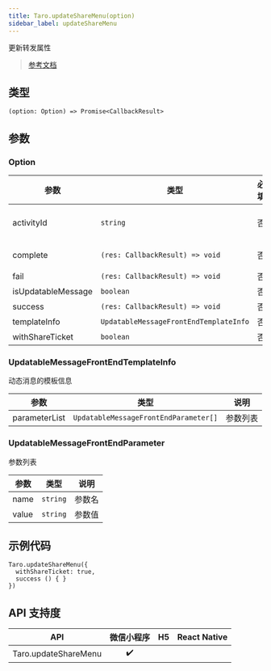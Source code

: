 ```yaml
---
title: Taro.updateShareMenu(option)
sidebar_label: updateShareMenu
---
```


更新转发属性

> [参考文档](https://developers.weixin.qq.com/miniprogram/dev/api/share/wx.updateShareMenu.html)

## 类型

```tsx
(option: Option) => Promise<CallbackResult>
```

## 参数

### Option

<table>
  <thead>
    <tr>
      <th>参数</th>
      <th>类型</th>
      <th style="text-align:center">必填</th>
      <th>说明</th>
    </tr>
  </thead>
  <tbody>
    <tr>
      <td>activityId</td>
      <td><code>string</code></td>
      <td style="text-align:center">否</td>
      <td>动态消息的 activityId。通过 <a href="https://developers.weixin.qq.com/miniprogram/dev/api-backend/open-api/updatable-message/updatableMessage.createActivityId.html">updatableMessage.createActivityId</a> 接口获取</td>
    </tr>
    <tr>
      <td>complete</td>
      <td><code>(res: CallbackResult) =&gt; void</code></td>
      <td style="text-align:center">否</td>
      <td>接口调用结束的回调函数（调用成功、失败都会执行）</td>
    </tr>
    <tr>
      <td>fail</td>
      <td><code>(res: CallbackResult) =&gt; void</code></td>
      <td style="text-align:center">否</td>
      <td>接口调用失败的回调函数</td>
    </tr>
    <tr>
      <td>isUpdatableMessage</td>
      <td><code>boolean</code></td>
      <td style="text-align:center">否</td>
      <td>是否是动态消息，详见<a href="https://developers.weixin.qq.com/miniprogram/dev/framework/open-ability/share/updatable-message.html">动态消息</a></td>
    </tr>
    <tr>
      <td>success</td>
      <td><code>(res: CallbackResult) =&gt; void</code></td>
      <td style="text-align:center">否</td>
      <td>接口调用成功的回调函数</td>
    </tr>
    <tr>
      <td>templateInfo</td>
      <td><code>UpdatableMessageFrontEndTemplateInfo</code></td>
      <td style="text-align:center">否</td>
      <td>动态消息的模板信息</td>
    </tr>
    <tr>
      <td>withShareTicket</td>
      <td><code>boolean</code></td>
      <td style="text-align:center">否</td>
      <td>是否使用带 shareTicket 的转发<a href="https://developers.weixin.qq.com/miniprogram/dev/framework/open-ability/share.html">详情</a></td>
    </tr>
  </tbody>
</table>

### UpdatableMessageFrontEndTemplateInfo

动态消息的模板信息

<table>
  <thead>
    <tr>
      <th>参数</th>
      <th>类型</th>
      <th>说明</th>
    </tr>
  </thead>
  <tbody>
    <tr>
      <td>parameterList</td>
      <td><code>UpdatableMessageFrontEndParameter[]</code></td>
      <td>参数列表</td>
    </tr>
  </tbody>
</table>

### UpdatableMessageFrontEndParameter

参数列表

<table>
  <thead>
    <tr>
      <th>参数</th>
      <th>类型</th>
      <th>说明</th>
    </tr>
  </thead>
  <tbody>
    <tr>
      <td>name</td>
      <td><code>string</code></td>
      <td>参数名</td>
    </tr>
    <tr>
      <td>value</td>
      <td><code>string</code></td>
      <td>参数值</td>
    </tr>
  </tbody>
</table>

## 示例代码

```tsx
Taro.updateShareMenu({
  withShareTicket: true,
  success () { }
})
```

## API 支持度

| API | 微信小程序 | H5 | React Native |
| :---: | :---: | :---: | :---: |
| Taro.updateShareMenu | ✔️ |  |  |
